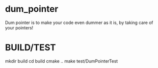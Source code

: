 # dum_pointer
Dum pointer is to make your code even dummer as it is, by taking care of your pointers!

# BUILD/TEST
mkdir build
cd build
cmake ..
make
test/DumPointerTest

